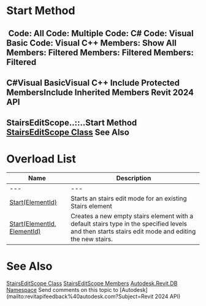 # Start Method

﻿
 Code: All Code: Multiple Code: C# Code: Visual Basic Code: Visual C++  Members: Show All Members: Filtered Members: Filtered Members: Filtered   
---  
C#Visual BasicVisual C++
Include Protected MembersInclude Inherited Members
Revit 2024 API  
---  
StairsEditScope..::..Start Method   
[StairsEditScope Class](47e4576e-4b01-ed1f-6dc1-885b6780aa07.md "StairsEditScope Class") See Also  
---  
# Overload List
| Name | Description |
| --- | --- |
| --- | --- | --- |
| [Start(ElementId)](2293899c-c7f5-d62f-61ff-1dc28f2ee76a.md "Start Method \(ElementId\)") | Starts an stairs edit mode for an existing Stairs element |
| [Start(ElementId, ElementId)](3cc137bd-4b9c-e0c8-f93a-14536a11bd18.md "Start Method \(ElementId, ElementId\)") | Creates a new empty stairs element with a default stairs type in the specified levels and then starts stairs edit mode and editing the new stairs. |

# See Also
[StairsEditScope Class](47e4576e-4b01-ed1f-6dc1-885b6780aa07.md "StairsEditScope Class")
[StairsEditScope Members](c57f50f2-cb5b-9ed4-441a-13c8d90199b9.md "StairsEditScope Members")
[Autodesk.Revit.DB Namespace](87546ba7-461b-c646-cbb1-2cb8f5bff8b2.md "Autodesk.Revit.DB Namespace")
Send comments on this topic to [Autodesk](mailto:revitapifeedback%40autodesk.com?Subject=Revit 2024 API)